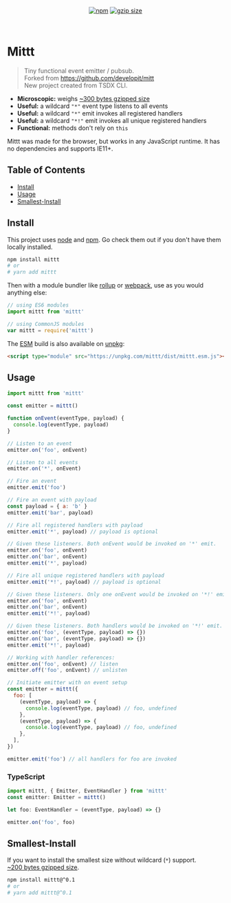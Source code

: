 <p align="center">

  <a href="https://www.npmjs.org/package/mittt">
  <img src="https://img.shields.io/npm/v/mittt.svg?style=flat" alt="npm"></a>   <a href="https://david-dm.org/kunukn/mittt"><img src="http://img.badgesize.io/https://unpkg.com/mittt/dist/mittt.cjs.production.min.js?compression=gzip" alt="gzip size">
</a>

</p>
<br/>

# Mittt

> Tiny functional event emitter / pubsub.<br/>
> Forked from https://github.com/developit/mitt<br/>
> New project created from TSDX CLI.

- **Microscopic:** weighs <a href="https://bundlephobia.com/result?p=mittt">~300 bytes gzipped size</a>
- **Useful:** a wildcard `"*"` event type listens to all events
- **Useful:** a wildcard `"*"` emit invokes all registered handlers
- **Useful:** a wildcard `"*!"` emit invokes all unique registered handlers
- **Functional:** methods don't rely on `this`

Mittt was made for the browser, but works in any JavaScript runtime. It has no dependencies and supports IE11+.

## Table of Contents

- [Install](#install)
- [Usage](#usage)
- [Smallest-Install](#smallest-install)

## Install

This project uses [node](http://nodejs.org) and [npm](https://npmjs.com). Go check them out if you don't have them locally installed.

```sh
npm install mittt
# or
# yarn add mittt
```

Then with a module bundler like [rollup](http://rollupjs.org/) or [webpack](https://webpack.js.org/), use as you would anything else:

```javascript
// using ES6 modules
import mittt from 'mittt'

// using CommonJS modules
var mittt = require('mittt')
```

The [ESM](https://jakearchibald.com/2017/es-modules-in-browsers/) build is also available on [unpkg](https://unpkg.com):

```html
<script type="module" src="https://unpkg.com/mittt/dist/mittt.esm.js"></script>
```

## Usage

```js
import mittt from 'mittt'

const emitter = mittt()

function onEvent(eventType, payload) {
  console.log(eventType, payload)
}

// Listen to an event
emitter.on('foo', onEvent)

// Listen to all events
emitter.on('*', onEvent)

// Fire an event
emitter.emit('foo')

// Fire an event with payload
const payload = { a: 'b' }
emitter.emit('bar', payload)

// Fire all registered handlers with payload
emitter.emit('*', payload) // payload is optional

// Given these listeners. Both onEvent would be invoked on '*' emit.
emitter.on('foo', onEvent)
emitter.on('bar', onEvent)
emitter.emit('*', payload)

// Fire all unique registered handlers with payload
emitter.emit('*!', payload) // payload is optional

// Given these listeners. Only one onEvent would be invoked on '*!' emit.
emitter.on('foo', onEvent)
emitter.on('bar', onEvent)
emitter.emit('*!', payload)

// Given these listeners. Both handlers would be invoked on '*!' emit.
emitter.on('foo', (eventType, payload) => {})
emitter.on('bar', (eventType, payload) => {})
emitter.emit('*!', payload)

// Working with handler references:
emitter.on('foo', onEvent) // listen
emitter.off('foo', onEvent) // unlisten

// Initiate emitter with on event setup
const emitter = mittt({
  foo: [
    (eventType, payload) => {
      console.log(eventType, payload) // foo, undefined
    },
    (eventType, payload) => {
      console.log(eventType, payload) // foo, undefined
    },
  ],
})

emitter.emit('foo') // all handlers for foo are invoked
```

### TypeScript

```ts
import mittt, { Emitter, EventHandler } from 'mittt'
const emitter: Emitter = mittt()

let foo: EventHandler = (eventType, payload) => {}

emitter.on('foo', foo)
```

## Smallest-Install

If you want to install the smallest size without wildcard (`*`) support.<br/>
<a href="https://bundlephobia.com/result?p=mittt@0.1">~200 bytes gzipped size</a>.

```sh
npm install mittt@^0.1
# or
# yarn add mittt@^0.1
```
